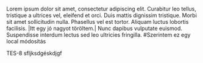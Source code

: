 Lorem ipsum dolor sit amet, consectetur adipiscing elit. Curabitur leo tellus, tristique a ultrices vel, eleifend et orci. Duis mattis dignissim tristique. Morbi sit amet sollicitudin nulla. Phasellus vel est tortor. Aliquam luctus lobortis facilisis. |Itt egy jó nagyot töröltem.| Nunc dapibus vulputate euismod. Suspendisse interdum lectus sed leo ultricies fringilla.
#Szerintem ez egy local módosítás

TES-8 sfljksdgéskdjgf
